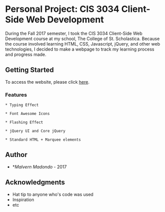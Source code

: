 # Personal Project: CIS 3034 Client-Side Web Development

During the Fall 2017 semester, I took the CIS 3034 Client-Side Web Development course at my school, The College of St. Scholastica. Because the course involved learning HTML, CSS, Javascript, jQuery, and other web technologies, I decided to make a webpage to track my learning process and progress made.

## Getting Started

To access the website, please click [here](http://student.css.edu/codeduluth/malvern/).

### Features

```
* Typing Effect
```
```
* Font Awesome Icons
```
```
* Flashing Effect
```
```
* jQuery UI and Core jQuery
```
```
* Standard HTML + Marquee elements
```

## Author

* **Malvern Madondo* - 2017

## Acknowledgments

* Hat tip to anyone who's code was used
* Inspiration
* etc

